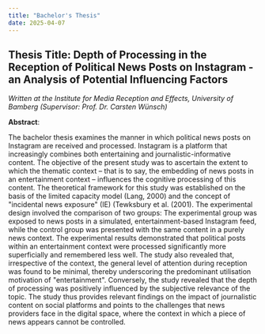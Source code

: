 ```yaml
---
title: "Bachelor's Thesis"
date: 2025-04-07
---
```


## Thesis Title: Depth of Processing in the Reception of Political News Posts on Instagram - an Analysis of Potential Influencing Factors

*Written at the Institute for Media Reception and Effects, University of Bamberg (Supervisor: Prof. Dr. Carsten Wünsch)*

**Abstract**:

The bachelor thesis examines the manner in which political news posts on Instagram are received and processed. Instagram is a platform that increasingly combines both entertaining and journalistic-informative content. The objective of the present study was to ascertain the extent to which the thematic context – that is to say, the embedding of news posts in an entertainment context – influences the cognitive processing of this content. The theoretical framework for this study was established on the basis of the limited capacity model (Lang, 2000) and the concept of "incidental news exposure" (IE) (Tewksbury et al. (2001). The experimental design involved the comparison of two groups: The experimental group was exposed to news posts in a simulated, entertainment-based Instagram feed, while the control group was presented with the same content in a purely news context. The experimental results demonstrated that political posts within an entertainment context were processed significantly more superficially and remembered less well. The study also revealed that, irrespective of the context, the general level of attention during reception was found to be minimal, thereby underscoring the predominant utilisation motivation of "entertainment". Conversely, the study revealed that the depth of processing was positively influenced by the subjective relevance of the topic. The study thus provides relevant findings on the impact of journalistic content on social platforms and points to the challenges that news providers face in the digital space, where the context in which a piece of news appears cannot be controlled.
